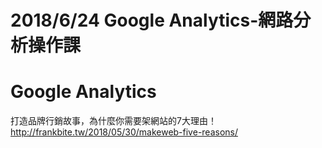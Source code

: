 # 2018/6/24 Google Analytics-網路分析操作課


# Google Analytics

打造品牌行銷故事，為什麼你需要架網站的7大理由！  
http://frankbite.tw/2018/05/30/makeweb-five-reasons/  
